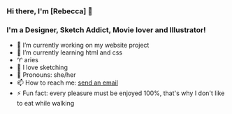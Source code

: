 ### Hi there, I'm [Rebecca] 👋


### I'm a Designer, Sketch Addict, Movie lover and Illustrator!

<!--
**rebeccapaganini/rebeccapaganini** is a ✨ _special_ ✨ repository because its `README.md` (this file) appears on your GitHub profile.
Here are some ideas to get you started: -->

- 🔭 I’m currently working on my website project
- 🌱 I’m currently learning html and css
- ♈︎ aries
- 🎨 I love sketching 
- 👤 Pronouns: she/her
- 📫 How to reach me: [send an email](mailto:rebecca.paganini@gmail.com)
- ⚡ Fun fact: every pleasure must be enjoyed 100%, that's why I don't like to eat while walking

